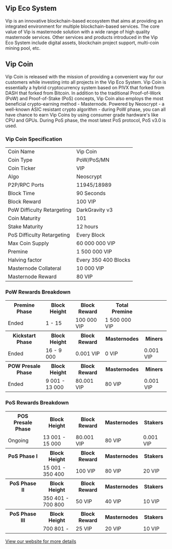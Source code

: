 <h2>Vip Eco System</h2>
<p> Vip is an innovative blockchain-based ecosystem that aims at providing an integrated environment 
	for multiple blockchain-based services. The core value of Vip is masternode solution with a wide 
	range of high quality masternode services. Other services and products introduced in the Vip Eco 
	System include digital assets, blockchain project support, multi-coin mining pool, etc.
</p>

<h2>Vip Coin</h2>
<p> Vip Coin is released with the mission of providing a convenient way for our customers while investing
	into all projects in the Vip Eco System. Vip Coin is essentially a hybrid cryptocurrency system 
	based on PIVX that forked from DASH that forked from Bitcoin. In addition to the traditional Proof-of-Work
	(PoW) and Proof-of-Stake (PoS) concepts, Vip Coin also employs the most beneficial crypto-earning method
	- Masternode. Powered by Neoscrypt - a well-known ASIC resistant crypto algorithm - during PoW phase, you 
	can all have chance to earn Vip Coins by using consumer grade hardware's like CPU and GPUs. During PoS 
	phase, the most latest PoS protocol, PoS v3.0 is used.
</p>

<h3>Vip Coin Specification</h3>
<table>
<tbody>
	<tr><td>Coin Name</td><td>Vip Coin</td></tr>
	<tr><td>Coin Type</td><td>PoW/PoS/MN</td></tr>
	<tr><td>Coin Ticker</td><td>VIP</td></tr>	
	<tr><td>Algo</td><td>Neoscrypt</td></tr>
	<tr><td>P2P/RPC Ports</td><td>11945/18989</td></tr>
	<tr><td>Block Time</td><td>90 Seconds</td></tr>
	<tr><td>Block Reward</td><td>100 VIP</td></tr>
	<tr><td>PoW Difficulty Retargeting</td><td>DarkGravity v3</td></tr>
	<tr><td>Coin Maturity</td><td>101</td></tr>
	<tr><td>Stake Maturity</td><td>12 hours</td></tr>
	<tr><td>PoS Difficulty Retargeting</td><td>Every Block</td></tr>
	<tr><td>Max Coin Supply</td><td>60 000 000 VIP</td></tr> 
	<tr><td>Premine</td><td>1 500 000 VIP</td></tr>
	<tr><td>Halving factor</td><td>Every 350 400 Blocks</td></tr>
	<tr><td>Masternode Collateral</td><td>10 000 VIP</td></tr>
	<tr><td>Masternode Reward</td><td>80 VIP</td></tr>
</tbody>
</table>

<h3>PoW Rewards Breakdown</h3>
<table>
<tbody>
	<tr><th>Premine Phase</th><th>Block Height</th><th>Block Reward</th><th>Total Premine</th></tr>
	<tr><td>Ended</td><td>1 - 15</td><td>100 000 VIP</td><td>1 500 000 VIP</th></tr>
</tbody>
<tbody>
	<tr><th>Kickstart Phase</th><th>Block Height</th><th>Block Reward</th><th>Masternodes</th><th>Miners</th></tr>	
	<tr><td>Ended</td><td>16 - 9 000</td><td>0.001 VIP</td><td>0 VIP</td><td>0.001 VIP</td></tr>
</tbody>
<tbody>
	<tr><th>POW Presale Phase</th><th>Block Height</th><th>Block Reward</th><th>Masternodes</th><th>Miners</th></tr>	
	<tr><td>Ended</td><td>9 001 - 13 000</td><td>80.001 VIP</td><td>80 VIP</td><td>0.001 VIP</td></tr>
</tbody>
</table>

<h3>PoS Rewards Breakdown</h3>
<table>
<tbody>
	<tr><th>POS Presale Phase</th><th>Block Height</th><th>Block Reward</th><th>Masternodes</th><th>Stakers</th></tr>	
	<tr><td>Ongoing</td><td>13 001 - 15 000</td><td>80.001 VIP</td><td>80 VIP</td><td>0.001 VIP</td></tr>
</tbody>
<tbody>
	<tr><th>PoS Phase I</th><th>Block Height</th><th>Block Reward</th><th>Masternodes</th><th>Stakers</th></tr>	
	<tr><td></td><td>15 001 - 350 400</td><td>100 VIP</td><td>80 VIP</td><td>20 VIP</td></tr>
</tbody>
<tbody>
	<tr><th>PoS Phase II</th><th>Block Height</th><th>Block Reward</th><th>Masternodes</th><th>Stakers</th></tr>
	<tr><td></td><td>350 401 - 700 800</td><td>50 VIP</td><td>40 VIP</td><td>10 VIP</td></tr>
</tbody>
<tbody>
	<tr><th>PoS Phase III</th><th>Block Height</th><th>Block Reward</th><th>Masternodes</th><th>Stakers</th></tr>
	<tr><td></td><td>700 801 - </td><td>25 VIP</td><td>20 VIP</td><td>10 VIP</td></tr>
</tbody>
</table>

<a href="https://vipcore.vip" title="Vip Website" target="_blank">View our website for more details</a>
